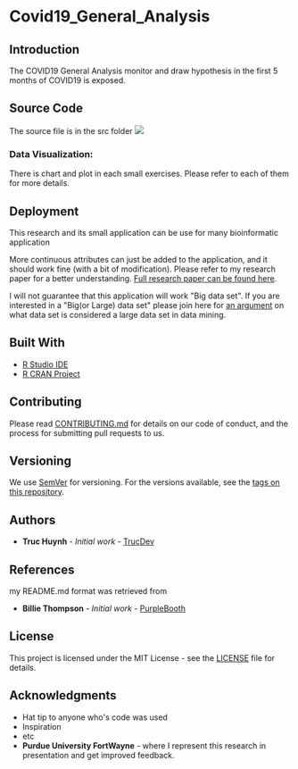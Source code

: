 # Covid19_General_Analysis
 
 ## Introduction
 The COVID19 General Analysis monitor and draw hypothesis in the first 5 months of COVID19 is exposed.

 ## Source Code
 The source file is in the src folder
 <img src="https://github.com/jackyhuynh/data_science-visualization-ML-DL-AI_notebook/blob/main/R_covid19_death_rate_analyst/images/covid19.jpg">

### Data Visualization:

There is chart and plot in each small exercises. Please refer to each of them for more details.

## Deployment
This research and its small application can be use for many bioinformatic application

More continuous attributes can just be added to the application, and it should work fine (with a bit of modification). Please refer to my research paper for a better understanding. [Full research paper can be found here](https://github.com/jackyhuynh/collection_of_data_science_and_data_visualization_exercise/tree/main/R_for_bioinformatic/bioinformatic_fomula_using_r).

I will not guarantee that this application will work "Big data set". If you are interested in a "Big(or Large) data set" please join here for [an argument](https://www.researchgate.net/post/How-much-data-is-considered-to-be-small-data-Large-data-in-data-mining) on what data set is considered a large data set in data mining.

## Built With

* [R Studio IDE](https://rstudio.com/products/rstudio/#:~:text=RStudio%20Take%20control%20of%20your%20R%20code%20RStudio,tools%20for%20plotting,%20history,%20debugging%20and%20workspace%20management.) 
* [R CRAN Project](https://www.r-project.org/)

## Contributing

Please read [CONTRIBUTING.md](https://gist.github.com/PurpleBooth/b24679402957c63ec426) for details on our code of conduct, and the process for submitting pull requests to us.

## Versioning

We use [SemVer](http://semver.org/) for versioning. For the versions available, see the [tags on this repository](https://github.com/your/project/tags). 

## Authors

* **Truc Huynh** - *Initial work* - [TrucDev](https://github.com/jackyhuynh)

## References

my README.md format was retrieved from
* **Billie Thompson** - *Initial work* - [PurpleBooth](https://github.com/PurpleBooth)

## License

This project is licensed under the MIT License - see the [LICENSE](LICENSE) file for details.

## Acknowledgments

* Hat tip to anyone who's code was used
* Inspiration
* etc
* **Purdue University FortWayne** - where I represent this research in presentation and get improved feedback.

